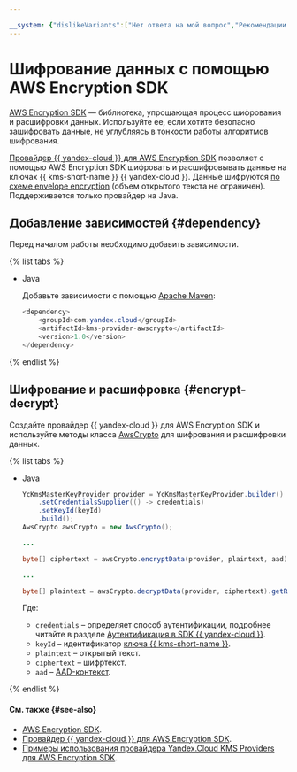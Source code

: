 ```yaml
---

__system: {"dislikeVariants":["Нет ответа на мой вопрос","Рекомендации не помогли","Содержание не соответсвует заголовку","Другое"]}
---
```

# Шифрование данных с помощью AWS Encryption SDK

[AWS Encryption SDK](https://docs.aws.amazon.com/encryption-sdk/latest/developer-guide/introduction.html) — библиотека, упрощающая процесс шифрования и расшифровки данных. Используйте ее, если хотите безопасно зашифровать данные, не углубляясь в тонкости работы алгоритмов шифрования.

[Провайдер {{ yandex-cloud }} для AWS Encryption SDK](https://github.com/yandex-cloud/kms-clients-java/tree/master/kms-provider-awsCrypto) позволяет с помощью AWS Encryption SDK шифровать и расшифровывать данные на ключах {{ kms-short-name }} {{ yandex-cloud }}. Данные шифруются [по схеме envelope encryption](../../concepts/envelope.md) (объем открытого текста не ограничен). Поддерживается только провайдер на Java.

## Добавление зависимостей {#dependency}

Перед началом работы необходимо добавить зависимости.

{% list tabs %}

- Java

    Добавьте зависимости с помощью [Apache Maven](https://maven.apache.org/):

    ```java
    <dependency>
        <groupId>com.yandex.cloud</groupId>
        <artifactId>kms-provider-awscrypto</artifactId>
        <version>1.0</version>
    </dependency>
    ```

{% endlist %}

## Шифрование и расшифровка {#encrypt-decrypt}

Создайте провайдер {{ yandex-cloud }} для AWS Encryption SDK и используйте методы класса [AwsCrypto](https://aws.github.io/aws-encryption-sdk-java/javadoc/com/amazonaws/encryptionsdk/AwsCrypto.html) для шифрования и расшифровки данных.

{% list tabs %}

- Java

    ```java
    YcKmsMasterKeyProvider provider = YcKmsMasterKeyProvider.builder()
        .setCredentialsSupplier(() -> credentials)
        .setKeyId(keyId)
        .build();
    AwsCrypto awsCrypto = new AwsCrypto();
    
    ...
    
    byte[] ciphertext = awsCrypto.encryptData(provider, plaintext, aad).getResult();
    
    ...
    
    byte[] plaintext = awsCrypto.decryptData(provider, ciphertext).getResult();
    ```

    Где: 
    
    * `credentials` – определяет способ аутентификации, подробнее читайте в разделе [Аутентификация в SDK {{ yandex-cloud }}](sdk.md#auth).
    * `keyId` – идентификатор [ключа {{ kms-short-name }}](../../concepts/key.md).
    * `plaintext` – открытый текст.
    * `ciphertext` – шифртекст.
    * `aad` – [AAD-контекст](../../concepts/encryption.md#add-context).

{% endlist %}

#### См. также {#see-also}
* [AWS Encryption SDK](https://docs.aws.amazon.com/encryption-sdk/latest/developer-guide/introduction.html).
* [Провайдер {{ yandex-cloud }} для AWS Encryption SDK](https://github.com/yandex-cloud/kms-clients-java/tree/master/kms-provider-awsCrypto).
* [Примеры использования провайдера Yandex.Cloud KMS Providers для AWS Encryption SDK](https://github.com/yandex-cloud/kms-clients-java/tree/master/kms-provider-awsCrypto/src/main/java/com/yandex/cloud/kms/providers/examples).
